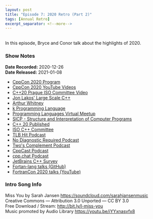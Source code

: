 ```yaml
---
layout: post
title: "Episode 7: 2020 Retro (Part 2)"
tags: [Annual Retro]
excerpt_separator: <!--more-->
---
```


<div id="buzzsprout-player-7194442"></div>
<script src="https://www.buzzsprout.com/1501960/7194442-episode-7-2020-retro-part-2.js?container_id=buzzsprout-player-7194442&player=small" type="text/javascript" charset="utf-8"></script>

<br>In this episode, Bryce and Conor talk about the highlights of 2020.

<!--more-->

### Show Notes

**Date Recorded:** 2020-12-26 <br>
**Date Released:** 2021-01-08

* [CppCon 2020 Program](https://cppcon.org/program2020/)
* [CppCon 2020 YouTube Videos](https://www.youtube.com/playlist?list=PLHTh1InhhwT6VxYHtoWIvOup9gz0p95Qr)
* [C++20 Prague ISO Committee Video](https://youtu.be/AvPiGstxV_g)
* [Jon Lakos' Large Scale C++](https://www.amazon.com/Large-Scale-Architecture-Addison-Wesley-Professional-Computing/dp/0201717069/ref=sr_1_1?dchild=1&qid=1610122004&refinements=p_27%3AJohn+Lakos&s=books&sr=1-1)
* [Arthur Whitney](https://aplwiki.com/wiki/Arthur_Whitney)
* [k Programming Language](https://aplwiki.com/wiki/K)
* [Programming Languages Virtual Meetup](https://www.meetup.com/Programming-Languages-Toronto-Meetup/)
* [SICP - Structure and Interpretation of Computer Programs](https://opendocs.github.io/sicp/sicp.pdf)
* [C++ 20 Published](https://www.reddit.com/r/cpp/comments/kdrwya/c20_published_isoiec_148822020/)
* [ISO C++ Committee](https://isocpp.org/std/the-committee)
* [TLB Hit Podcast](https://tlbh.it/)
* [No Diagnostic Required Podcast](https://www.youtube.com/channel/UCJZdS1wIqASD1MVrJyX8M2Q)
* [Two's Complement Podcast](https://www.twoscomplement.org/)
* [CppCast Podcast](https://www.cppcast.com/)
* [cpp.chat Podcast](https://cpp.chat/)
* [JetBrains C++ Survey](https://blog.jetbrains.com/clion/2020/06/dev-eco-cpp-2020/)
* [Fortan-lang talks (GitHub)](https://github.com/fortran-lang/talks)
* [FortranCon 2020 talks (YouTube)](https://www.youtube.com/playlist?list=PLeKbr7eYHjt77h90hDVC-vGzrWmvDhCAf)

### Intro Song Info

Miss You by Sarah Jansen https://soundcloud.com/sarahjansenmusic<br>
Creative Commons — Attribution 3.0 Unported — CC BY 3.0<br>
Free Download / Stream: http://bit.ly/l-miss-you<br>
Music promoted by Audio Library https://youtu.be/iYYxnasvfx8<br>
